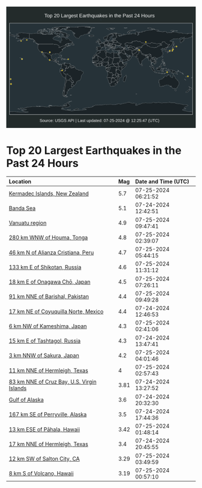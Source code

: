 ![Map](./map.png)

# Top 20 Largest Earthquakes in the Past 24 Hours

| Location | Mag | Date and Time (UTC) |
|:---|:---|:---|
| [Kermadec Islands, New Zealand](https://earthquake.usgs.gov/earthquakes/eventpage/us6000nfjw) | 5.7 | 07-25-2024 06:21:52 |
| [Banda Sea](https://earthquake.usgs.gov/earthquakes/eventpage/us6000nf8g) | 5.1 | 07-24-2024 12:42:51 |
| [Vanuatu region](https://earthquake.usgs.gov/earthquakes/eventpage/us6000nfld) | 4.9 | 07-25-2024 09:47:41 |
| [280 km WNW of Houma, Tonga](https://earthquake.usgs.gov/earthquakes/eventpage/us6000nfia) | 4.8 | 07-25-2024 02:39:07 |
| [46 km N of Alianza Cristiana, Peru](https://earthquake.usgs.gov/earthquakes/eventpage/us6000nfje) | 4.7 | 07-25-2024 05:44:15 |
| [133 km E of Shikotan, Russia](https://earthquake.usgs.gov/earthquakes/eventpage/us6000nfm4) | 4.6 | 07-25-2024 11:31:12 |
| [18 km E of Onagawa Chō, Japan](https://earthquake.usgs.gov/earthquakes/eventpage/us6000nfke) | 4.5 | 07-25-2024 07:26:11 |
| [91 km NNE of Barishal, Pakistan](https://earthquake.usgs.gov/earthquakes/eventpage/us6000nflf) | 4.4 | 07-25-2024 09:49:28 |
| [17 km NE of Coyuquilla Norte, Mexico](https://earthquake.usgs.gov/earthquakes/eventpage/us6000nf8n) | 4.4 | 07-24-2024 12:46:53 |
| [6 km NW of Kameshima, Japan](https://earthquake.usgs.gov/earthquakes/eventpage/us6000nfi9) | 4.3 | 07-25-2024 02:41:06 |
| [15 km E of Tashtagol, Russia](https://earthquake.usgs.gov/earthquakes/eventpage/us6000nf99) | 4.3 | 07-24-2024 13:47:41 |
| [3 km NNW of Sakura, Japan](https://earthquake.usgs.gov/earthquakes/eventpage/us6000nfiy) | 4.2 | 07-25-2024 04:01:46 |
| [11 km NNE of Hermleigh, Texas](https://earthquake.usgs.gov/earthquakes/eventpage/tx2024ompo) | 4 | 07-25-2024 02:57:43 |
| [83 km NNE of Cruz Bay, U.S. Virgin Islands](https://earthquake.usgs.gov/earthquakes/eventpage/pr2024206003) | 3.81 | 07-24-2024 13:27:52 |
| [Gulf of Alaska](https://earthquake.usgs.gov/earthquakes/eventpage/us6000nfdw) | 3.6 | 07-24-2024 20:32:30 |
| [167 km SE of Perryville, Alaska](https://earthquake.usgs.gov/earthquakes/eventpage/us6000nfbn) | 3.5 | 07-24-2024 17:44:36 |
| [13 km ESE of Pāhala, Hawaii](https://earthquake.usgs.gov/earthquakes/eventpage/hv74361241) | 3.42 | 07-25-2024 01:48:14 |
| [17 km NNE of Hermleigh, Texas](https://earthquake.usgs.gov/earthquakes/eventpage/tx2024omdf) | 3.4 | 07-24-2024 20:45:55 |
| [12 km SW of Salton City, CA](https://earthquake.usgs.gov/earthquakes/eventpage/ci40670687) | 3.29 | 07-25-2024 03:49:59 |
| [8 km S of Volcano, Hawaii](https://earthquake.usgs.gov/earthquakes/eventpage/hv74361116) | 3.19 | 07-25-2024 00:57:10 |
